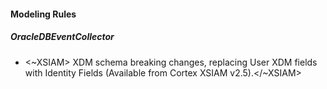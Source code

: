 
#### Modeling Rules

##### OracleDBEventCollector

-  <~XSIAM> XDM schema breaking changes, replacing User XDM fields with Identity Fields (Available from Cortex XSIAM v2.5).</~XSIAM>
